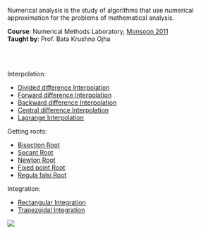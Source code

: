Numerical analysis is the study of algorithms that use numerical approximation
for the problems of mathematical analysis.

**Course**: Numerical Methods Laboratory, [Monsoon 2011]<br>
**Taught by**: Prof. Bata Krushna Ojha

[Monsoon 2011]: https://github.com/nitrece/semester-3

<br>
<br>

Interpolation:
- [Divided difference Interpolation](https://github.com/cppf/divided-difference-interpolation)
- [Forward difference Interpolation](https://github.com/cppf/forward-difference-interpolation)
- [Backward difference Interpolation](https://github.com/cppf/backward-difference-interpolation)
- [Central difference Interpolation](https://github.com/cppf/central-difference-interpolation)
- [Lagrange Interpolation](https://github.com/cppf/lagrange-interpolation)

Getting roots:
- [Bisection Root](https://github.com/cppf/bisection-root)
- [Secant Root](https://github.com/cppf/secant-root)
- [Newton Root](https://github.com/cppf/newton-root)
- [Fixed point Root](https://github.com/cppf/fixed-point-root)
- [Regula falsi Root](https://github.com/cppf/regula-falsi-root)

Integration:
- [Rectangular Integration](https://github.com/cppf/rectangular-integration)
- [Trapezoidal Integration](https://github.com/cppf/trapezoidal-integration)

![](https://ga-beacon.deno.dev/G-ERJXRWVLBT:BGFjXiiDQ5-gqJoAeoZGqg/github.com/nitrece/numerical-methods-laboratory)
